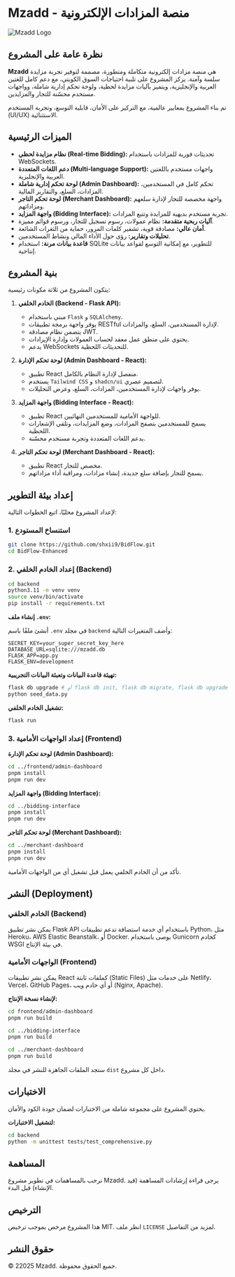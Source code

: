# Mzadd - منصة المزادات الإلكترونية

![Mzadd Logo](https://via.placeholder.com/150x50?text=Mzadd)

## نظرة عامة على المشروع

**Mzadd** هي منصة مزادات إلكترونية متكاملة ومتطورة، مصممة لتوفير تجربة مزايدة سلسة وآمنة. يركز المشروع على تلبية احتياجات السوق الكويتي، مع دعم كامل للغتين العربية والإنجليزية، ويتميز بآليات مزايدة لحظية، ولوحة تحكم إدارية شاملة، وواجهات مستخدم محسّنة للتجار والمزايدين.

تم بناء المشروع بمعايير عالمية، مع التركيز على الأمان، قابلية التوسع، وتجربة المستخدم (UI/UX) الاستثنائية.

## الميزات الرئيسية

*   **نظام مزايدة لحظي (Real-time Bidding):** تحديثات فورية للمزادات باستخدام WebSockets.
*   **دعم اللغات المتعددة (Multi-language Support):** واجهات مستخدم باللغتين العربية والإنجليزية.
*   **لوحة تحكم إدارية شاملة (Admin Dashboard):** تحكم كامل في المستخدمين، المزادات، السلع، والتقارير المالية.
*   **لوحة تحكم التاجر (Merchant Dashboard):** واجهة مخصصة للتجار لإدارة سلعهم ومزاداتهم.
*   **واجهة المزايد (Bidding Interface):** تجربة مستخدم بديهية للمزايدة وتتبع المزادات.
*   **آليات ربحية متقدمة:** نظام عمولات، رسوم تسجيل للتجار، ورسوم قوائم مميزة.
*   **أمان عالي:** مصادقة قوية، تشفير كلمات المرور، حماية من الثغرات الشائعة.
*   **تحليلات وتقارير:** رؤى حول الأداء المالي ونشاط المستخدمين.
*   **قاعدة بيانات مرنة:** استخدام SQLite للتطوير، مع إمكانية التوسع لقواعد بيانات إنتاجية.

## بنية المشروع

يتكون المشروع من ثلاثة مكونات رئيسية:

1.  **الخادم الخلفي (Backend - Flask API):**
    *   مبني باستخدام `Flask` و `SQLAlchemy`.
    *   يوفر واجهة برمجة تطبيقات RESTful لإدارة المستخدمين، السلع، والمزادات.
    *   يتضمن نظام مصادقة JWT.
    *   يحتوي على منطق عمل معقد لحساب العمولات وإدارة الإيرادات.
    *   يدعم WebSockets للتحديثات اللحظية.

2.  **لوحة تحكم الإدارة (Admin Dashboard - React):**
    *   تطبيق React منفصل لإدارة النظام بالكامل.
    *   يستخدم `Tailwind CSS` و `shadcn/ui` لتصميم عصري.
    *   يوفر واجهات لإدارة المستخدمين، المزادات، السلع، وعرض التحليلات.

3.  **واجهة المزايد (Bidding Interface - React):**
    *   تطبيق React للواجهة الأمامية للمستخدمين النهائيين.
    *   يسمح للمستخدمين بتصفح المزادات، وضع المزايدات، وتلقي الإشعارات اللحظية.
    *   يدعم اللغات المتعددة وتجربة مستخدم محسّنة.

4.  **لوحة تحكم التاجر (Merchant Dashboard - React):**
    *   تطبيق React مخصص للتجار.
    *   يسمح للتجار بإضافة سلع جديدة، إنشاء مزادات، ومراقبة أداء مزاداتهم.

## إعداد بيئة التطوير

لإعداد المشروع محليًا، اتبع الخطوات التالية:

### 1. استنساخ المستودع

```bash
git clone https://github.com/shxii9/BidFlow.git
cd BidFlow-Enhanced
```

### 2. إعداد الخادم الخلفي (Backend)

```bash
cd backend
python3.11 -m venv venv
source venv/bin/activate
pip install -r requirements.txt
```

**إنشاء ملف `.env`:**

أنشئ ملفًا باسم `.env` في مجلد `backend` وأضف المتغيرات التالية:

```
SECRET_KEY=your_super_secret_key_here
DATABASE_URL=sqlite:///mzadd.db
FLASK_APP=app.py
FLASK_ENV=development
```

**تهيئة قاعدة البيانات وتعبئة البيانات التجريبية:**

```bash
flask db upgrade # أو flask db init, flask db migrate, flask db upgrade إذا كانت هذه أول مرة
python seed_data.py
```

**تشغيل الخادم الخلفي:**

```bash
flask run
```

### 3. إعداد الواجهات الأمامية (Frontend)

**لوحة تحكم الإدارة (Admin Dashboard):**

```bash
cd ../frontend/admin-dashboard
pnpm install
pnpm run dev
```

**واجهة المزايد (Bidding Interface):**

```bash
cd ../bidding-interface
pnpm install
pnpm run dev
```

**لوحة تحكم التاجر (Merchant Dashboard):**

```bash
cd ../merchant-dashboard
pnpm install
pnpm run dev
```

تأكد من أن الخادم الخلفي يعمل قبل تشغيل أي من الواجهات الأمامية.

## النشر (Deployment)

### الخادم الخلفي (Backend)

يمكن نشر تطبيق Flask API باستخدام أي خدمة استضافة تدعم تطبيقات Python، مثل Heroku، AWS Elastic Beanstalk، أو Docker. يوصى باستخدام Gunicorn كخادم WSGI في بيئة الإنتاج.

### الواجهات الأمامية (Frontend)

يمكن نشر تطبيقات React كملفات ثابتة (Static Files) على خدمات مثل Netlify، Vercel، GitHub Pages، أو أي خادم ويب (Nginx, Apache).

**لإنشاء نسخة الإنتاج:**

```bash
cd frontend/admin-dashboard
pnpm run build

cd ../bidding-interface
pnpm run build

cd ../merchant-dashboard
pnpm run build
```

ستجد الملفات الجاهزة للنشر في مجلد `dist` داخل كل مشروع.

## الاختبارات

يحتوي المشروع على مجموعة شاملة من الاختبارات لضمان جودة الكود والأمان.

**لتشغيل الاختبارات:**

```bash
cd backend
python -m unittest tests/test_comprehensive.py
```

## المساهمة

نرحب بالمساهمات في تطوير مشروع Mzadd. يرجى قراءة إرشادات المساهمة (قيد الإنشاء) قبل البدء.

## الترخيص

هذا المشروع مرخص بموجب ترخيص MIT. انظر ملف `LICENSE` لمزيد من التفاصيل.

## حقوق النشر

© 22025 Mzadd. جميع الحقوق محفوظة.
